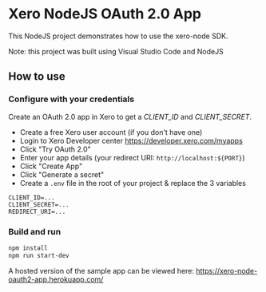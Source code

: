 # Xero NodeJS OAuth 2.0 App
This NodeJS project demonstrates how to use the xero-node SDK. 

Note: this project was built using Visual Studio Code and NodeJS

## How to use

### Configure with your credentials
Create an OAuth 2.0 app in Xero to get a *CLIENT_ID* and *CLIENT_SECRET*.

* Create a free Xero user account (if you don't have one) 
* Login to Xero Developer center https://developer.xero.com/myapps
* Click "Try OAuth 2.0"
* Enter your app details (your redirect URI: `http://localhost:${PORT}`)
* Click "Create App"
* Click "Generate a secret"
* Create a `.env` file in the root of your project & replace the 3 variables
```
CLIENT_ID=...
CLIENT_SECRET=...
REDIRECT_URI=...
```

<!-- "create app" screenshot -->
<!-- "generate secret" screenshot -->

### Build and run

```sh
npm install
npm run start-dev
```

A hosted version of the sample app can be viewed here: https://xero-node-oauth2-app.herokuapp.com/


